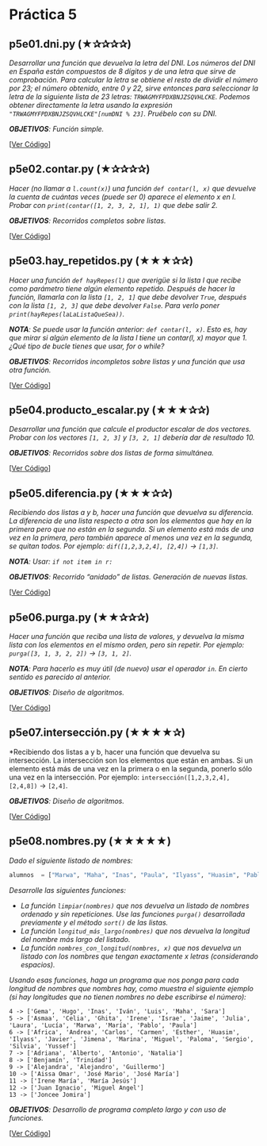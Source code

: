 # Práctica 5

## p5e01.dni.py (★✰✰✰✰) 
*Desarrollar una función que devuelva la letra del DNI. Los números del DNI en España están compuestos de 8 dígitos y de una letra que sirve de comprobación. Para calcular la letra se obtiene el resto de dividir el número por 23; el número obtenido, entre 0 y 22, sirve entonces para seleccionar la letra de la siguiente lista de 23 letras: `TRWAGMYFPDXBNJZSQVHLCKE`. Podemos obtener directamente la letra usando la expresión `"TRWAGMYFPDXBNJZSQVHLCKE"[numDNI % 23]`. Pruébelo con su DNI.*

*__OBJETIVOS__: Función simple.*

[[Ver Código](p5e01.dni.py)]

## p5e02.contar.py (★✰✰✰✰) 
*Hacer (no llamar a `l.count(x)`) una función `def contar(l, x)` que devuelve la cuenta de cuántas veces (puede ser 0) aparece el elemento x en l. Probar con `print(contar([1, 2, 3, 2, 1], 1)` que debe salir 2.* 

*__OBJETIVOS__: Recorridos completos sobre listas.*

[[Ver Código](p5e02.contar.py)]

## p5e03.hay_repetidos.py (★★★✰✰) 
*Hacer una función `def hayRepes(l)` que averigüe si la lista l que recibe como parámetro tiene algún elemento repetido. Después de hacer la función, llamarla con la lista `[1, 2, 1]` que debe devolver `True`, después con la lista `[1, 2, 3]` que debe devolver `False`. Para verlo poner `print(hayRepes(laLaListaQueSea))`.*

*__NOTA__: Se puede usar la función anterior: `def contar(l, x)`. Esto es, hay que mirar si algún elemento de la lista l tiene un contar(l, x) mayor que 1. ¿Qué tipo de bucle tienes que usar, for o while?*

*__OBJETIVOS__: Recorridos incompletos sobre listas y una función que usa otra función.*

[[Ver Código](p5e03.hay_repetidos.py)]

## p5e04.producto_escalar.py (★★★✰✰) 
*Desarrollar una función que calcule el productor escalar de dos vectores. Probar con los vectores `[1, 2, 3]` y `[3, 2, 1]` debería dar de resultado 10.*

*__OBJETIVOS__: Recorridos sobre dos listas de forma simultánea.*

[[Ver Código](p5e04.producto_escalar.py)]

## p5e05.diferencia.py (★★★✰✰) 
*Recibiendo dos listas a y b, hacer una función que devuelva su diferencia. La diferencia de una lista respecto a otra son los elementos que hay en la primera pero que no están en la segunda. Si un elemento está más de una vez en la primera, pero también aparece al menos una vez en la segunda, se quitan todos. Por ejemplo: `dif([1,2,3,2,4], [2,4])` → `[1,3]`.*

*__NOTA__: Usar: `if not item in r:`*

*__OBJETIVOS__: Recorrido “anidado” de listas. Generación de nuevas listas.*

[[Ver Código](p5e05.diferencia.py)]

## p5e06.purga.py (★★✰✰✰) 
*Hacer una función que reciba una lista de valores, y devuelva la misma lista con los elementos en el mismo orden, pero sin repetir. Por ejemplo: `purga([3, 1, 3, 2, 2])` → `[3, 1, 2]`.*

*__NOTA__: Para hacerlo es muy útil (de nuevo) usar el operador `in`. En cierto sentido es parecido al anterior.*

*__OBJETIVOS__: Diseño de algoritmos.*

[[Ver Código](p5e06.purga.py)]

## p5e07.intersección.py (★★★★✰) 

*Recibiendo dos listas a y b, hacer una función que devuelva su intersección. La intersección son los elementos que están en ambas. Si un elemento está más de una vez en la primera o en la segunda, ponerlo sólo una vez en la intersección. Por ejemplo: `intersección([1,2,3,2,4], [2,4,8])` → `[2,4]`.

*__OBJETIVOS__: Diseño de algoritmos.*

[[Ver Código](p5e07.intersección.py)]

## p5e08.nombres.py (★★★★★) 
*Dado el siguiente listado de nombres:*
```python
alumnos  = ["Marwa", "Maha", "Inas", "Paula", "Ilyass", "Huasim", "Pablo", "Israe", "Julia", "Yussef", "Silvia", "Carlos", "Esther", "José María", "Sergio", "Antonio", "Lucía", "José Mario", "Antonio", "Benjamín", "Antonio", "Joncee Jomira", "Asmaa", "Iván", "Irene", "Andrea", "Aissa Omar", "Ghita", "Lucía", "Lucía", "Antonio", "Natalia", "Laura", "Jimena", "Irene María", "Sara", "Marina", "Guillermo", "María Jesús", "Adriana", "Carmen", "Francisco Javier", "Luis", "Alejandra", "Alejandro", "Paloma", "Javier", "Celia", "Carlos", "Miguel", "Jaime", "Alberto", "Andrea", "Juan Ignacio", "Miguel Angel", "María", "Gema", "Trinidad", "Miguel Angel", "Africa", "Hugo", "Antonio", "Javier", "Lucía", "Alejandra"]
```
*Desarrolle las siguientes funciones:*
* *La función `limpiar(nombres)` que nos devuelva un listado de nombres ordenado y sin repeticiones. Use las funciones `purga()` desarrollada previamente y el método `sort()` de las listas.*
* *La función `longitud_más_largo(nombres)` que nos devuelva la longitud del nombre más largo del listado.*
* *La función `nombres_con_longitud(nombres, x)` que nos devuelva un listado con los nombres que tengan exactamente x letras (considerando espacios).*

*Usando esas funciones, haga un programa que nos ponga para cada longitud de nombres que nombres hay, como muestra el siguiente ejemplo (si hay longitudes que no tienen nombres no debe escribirse el número):*
```
4 -> ['Gema', 'Hugo', 'Inas', 'Iván', 'Luis', 'Maha', 'Sara']
5 -> ['Asmaa', 'Celia', 'Ghita', 'Irene', 'Israe', 'Jaime', 'Julia', 'Laura', 'Lucía', 'Marwa', 'María', 'Pablo', 'Paula']
6 -> ['Africa', 'Andrea', 'Carlos', 'Carmen', 'Esther', 'Huasim', 'Ilyass', 'Javier', 'Jimena', 'Marina', 'Miguel', 'Paloma', 'Sergio', 'Silvia', 'Yussef']
7 -> ['Adriana', 'Alberto', 'Antonio', 'Natalia']
8 -> ['Benjamín', 'Trinidad']
9 -> ['Alejandra', 'Alejandro', 'Guillermo']
10 -> ['Aissa Omar', 'José Mario', 'José María']
11 -> ['Irene María', 'María Jesús']
12 -> ['Juan Ignacio', 'Miguel Angel']
13 -> ['Joncee Jomira']
```
*__OBJETIVOS__: Desarrollo de programa completo largo y con uso de funciones.*

[[Ver Código](p5e08.nombres.py)]
